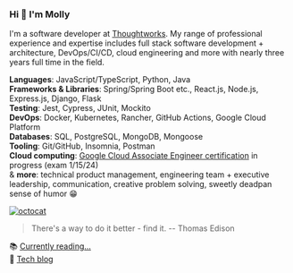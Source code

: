 ### Hi 👋 I'm Molly

I'm a software developer at [Thoughtworks](https://github.com/thoughtworks). My range of professional experience and expertise includes full stack software development + architecture, DevOps/CI/CD, cloud engineering and more with nearly three years full time in the field.

**Languages**: JavaScript/TypeScript, Python, Java\
**Frameworks & Libraries**: Spring/Spring Boot etc., React.js, Node.js, Express.js, Django, Flask\
**Testing**: Jest, Cypress, JUnit, Mockito\
**DevOps**: Docker, Kubernetes, Rancher, GitHub Actions, Google Cloud Platform\
**Databases**: SQL, PostgreSQL, MongoDB, Mongoose\
**Tooling**: Git/GitHub, Insomnia, Postman\
**Cloud computing**:  [Google Cloud Associate Engineer certification](https://cloud.google.com/learn/certification/cloud-engineer) in progress (exam 1/15/24)\
& **more**: technical product management, engineering team + executive leadership, communication, creative problem solving, sweetly deadpan sense of humor :grin:

[![octocat](https://i.imgur.com/JqU5A8U.png)](https://linktr.ee/mollycarroll)

> There's a way to do it better - find it. -- Thomas Edison

📚 [Currently reading...](https://www.goodreads.com/mollycarroll)\
📝 [Tech blog](https://medium.com/@mollycarroll)
